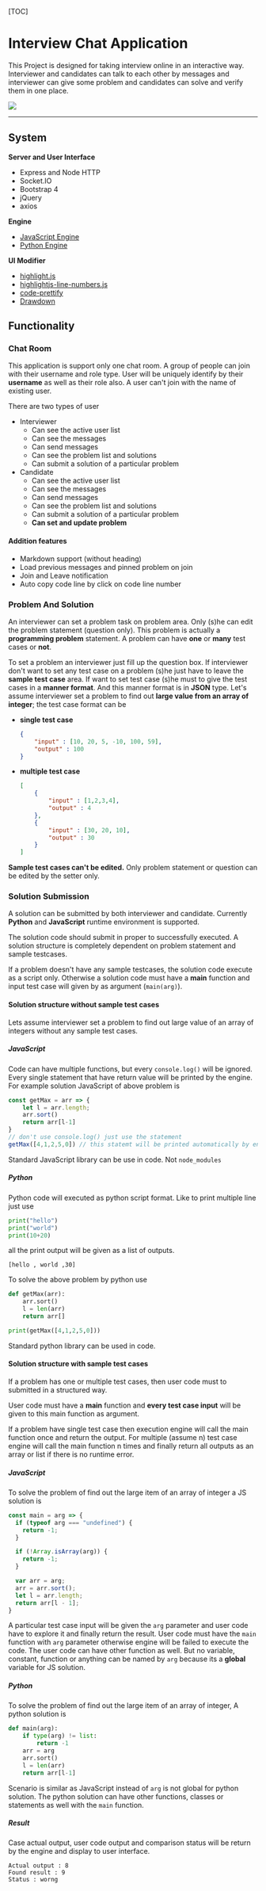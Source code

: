 [TOC]

# Interview Chat Application

This Project is designed for taking interview online in an interactive way. Interviewer and candidates can talk to each other by messages and interviewer can give some problem and candidates can solve and verify them in one place.



![](https://i.ibb.co/Sx0x031/node-chat-app.png)



***

## System

**Server and User Interface**

* Express and Node HTTP
* Socket.IO
* Bootstrap 4
* jQuery 
* axios



**Engine**

* [JavaScript Engine](https://github.com/hacksparrow/safe-eval)
* [Python Engine](https://github.com/extrabacon/python-shell)



**UI Modifier**

* [highlight.js](https://github.com/highlightjs/highlight.js)
* [highlightjs-line-numbers.js](https://github.com/wcoder/highlightjs-line-numbers.js)
* [code-prettify](https://github.com/google/code-prettify)
* [Drawdown](https://github.com/adamvleggett/drawdown)




## Functionality 

### Chat Room

This application is support only one chat room. A group of people can join with their username and role type. User will be uniquely identify by their **username** as well as their role also. A user can't join with the name of existing user.

There are two types of user

* Interviewer 
  * Can see the active user list
  * Can see the messages
  * Can send messages
  * Can see the problem list and solutions
  * Can submit a solution of a particular problem
* Candidate
  * Can see the active user list
  * Can see the messages
  * Can send messages
  * Can see the problem list and solutions
  * Can submit a solution of a particular problem
  * **Can set and update problem**



#### Addition features

* Markdown support (without heading)
* Load previous messages and pinned problem on join
* Join and Leave notification
* Auto copy code line by click on code line number






### Problem And Solution

An interviewer can set a problem task on problem area. Only (s)he can edit the problem statement (question only). This problem is actually a **programming problem** statement. A problem can have **one** or **many** test cases or **not**.

To set a problem an interviewer just fill up the question box. If interviewer don't want to set any test case on a problem (s)he just have to leave the **sample test case** area. If want to set test case (s)he must to give the test cases in a **manner format**. And this manner format is in **JSON** type. Let's assume interviewer set a problem to find out **large value from an array of integer**; the test case format can be

* **single test case**

  ```json
  {
      "input" : [10, 20, 5, -10, 100, 59],
      "output" : 100
  }
  ```

  

* **multiple test case**

  ```json
  [
      {
          "input" : [1,2,3,4],
          "output" : 4
      },
      {
          "input" : [30, 20, 10],
          "output" : 30
      }
  ]
  ```

**Sample test cases can't  be edited.** Only problem statement or question can be edited by the setter only.



### Solution Submission

A solution can be submitted by both interviewer and candidate. Currently **Python** and **JavaScript** runtime environment is supported.

The solution code should submit in proper to successfully executed. A solution structure is completely dependent on problem statement and sample testcases.

If a problem doesn't have any sample testcases, the solution code execute as a script only. Otherwise a solution code must have a **main** function and input test case will given by as argument (`main(arg)`).



#### Solution structure without sample test cases

Lets assume interviewer set a problem to find out large value of an array of integers without any sample test cases. 

##### JavaScript

 Code can have multiple functions, but every `console.log()` will be ignored. Every single statement that have return value will be printed by the engine. For example solution JavaScript of above problem is

```javascript
const getMax = arr => {
    let l = arr.length;
    arr.sort()
    return arr[l-1]
}
// don't use console.log() just use the statement
getMax([4,1,2,5,0]) // this statemt will be printed automatically by engine

```

Standard JavaScript library can be use in code. Not `node_modules`



##### Python

Python code will executed as python script format. Like to print multiple line just use

```python
print("hello")
print("world")
print(10+20)
```

all the print output will be given as a list of outputs.

```
[hello , world ,30]
```

To solve the above problem by python use

```python
def getMax(arr):
    arr.sort()
    l = len(arr)
    return arr[]

print(getMax([4,1,2,5,0]))
```

Standard python library can be used in code.





#### Solution structure with sample test cases

If a problem has one or multiple test cases, then user code must to submitted in a structured way. 

User code must have a **main** function and **every test case input** will be given to this main function as argument. 

If a problem have single test case then execution engine will call the main function once and return the output. For multiple (assume n) test case engine will call the main function n times and finally return all outputs as an array or list if there is no runtime error.



##### JavaScript

To solve the problem of find out the large item of an array of integer a JS solution is

```javascript
const main = arg => {
  if (typeof arg === "undefined") {
    return -1;
  }

  if (!Array.isArray(arg)) {
    return -1;
  }

  var arr = arg;
  arr = arr.sort();
  let l = arr.length;
  return arr[l - 1];
}
```

A particular test case input will be given the `arg` parameter and user code have to explore it and finally return the result.  User code must have the `main` function with `arg` parameter otherwise engine will be failed to execute the code. The user code can have other function as well. But no variable, constant, function or anything can be named by `arg` because its a **global** variable for JS solution.



##### Python

To solve the problem of find out the large item of an array of integer, A python solution is 

```python
def main(arg):
    if type(arg) != list:
        return -1
    arr = arg
    arr.sort()
    l = len(arr)
    return arr[l-1]
```

Scenario is similar as JavaScript instead of `arg` is not global for python solution. The python solution can have other functions, classes or statements as well with the `main` function.



##### Result

Case actual output, user code output and comparison status will be return by the engine and display to user interface.

```
Actual output : 8
Found result : 9
Status : worng
```



